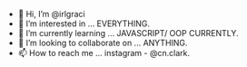 - 👋 Hi, I’m @irlgraci
- 👀 I’m interested in ... EVERYTHING.
- 🌱 I’m currently learning ... JAVASCRIPT/ OOP CURRENTLY.
- 💞️ I’m looking to collaborate on ... ANYTHING.
- 📫 How to reach me ... instagram - @cn.clark.

<!---
irlgraci/irlgraci is a ✨ special ✨ repository because its `README.md` (this file) appears on your GitHub profile.
You can click the Preview link to take a look at your changes.
--->
